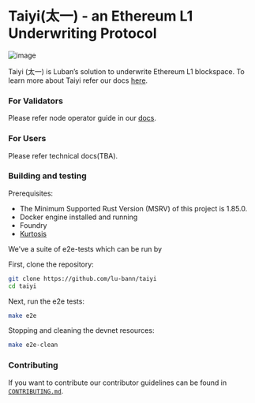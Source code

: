 # Taiyi(太一) - an Ethereum L1 Underwriting Protocol


![image](https://github.com/user-attachments/assets/83a56bc0-da7f-45ef-8833-c0931cb01130)

Taiyi (太一) is Luban’s solution to underwrite Ethereum L1 blockspace. To learn more about Taiyi refer our docs [here](https://docs.luban.wtf/taiyi_overview).


### For Validators

Please refer node operator guide in our [docs](https://docs.luban.wtf/node_operator_setup_guide/holesky/overview).

### For Users

Please refer technical docs(TBA).

### Building and testing

Prerequisites:
- The Minimum Supported Rust Version (MSRV) of this project is 1.85.0.
- Docker engine installed and running
- Foundry
- [Kurtosis](https://docs.kurtosis.com/install)

We've a suite of e2e-tests which can be run by

First, clone the repository:

```sh
git clone https://github.com/lu-bann/taiyi
cd taiyi
```


Next, run the e2e tests:

```sh
make e2e
```

Stopping and cleaning the devnet resources:
```sh
make e2e-clean
```

### Contributing

If you want to contribute our contributor guidelines can be found in [`CONTRIBUTING.md`](./CONTRIBUTING.md).
